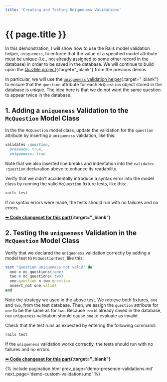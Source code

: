 ```yaml
---
title: 'Creating and Testing Uniqueness Validations'
---
```


# {{ page.title }}

In this demonstration, I will show how to use the Rails model validation helper, `uniqueness`, to enforce that the value of a specified model attribute must be unique (i.e., not already assigned to some other record in the database) in order to be saved in the database. We will continue to build upon the [QuizMe project](https://github.com/human-se/quiz-me-2020){:target="_blank"} from the previous demos.

In particular, we will use the [`uniqueness` validation helper](https://guides.rubyonrails.org/v6.0.2.1/active_record_validations.html#uniqueness){:target="_blank"} to ensure that the `question` attribute for each `McQuestion` object stored in the database is unique. The idea here is that we do not want the same question to appear twice in the database.

## 1. Adding a `uniqueness` Validation to the `McQuestion` Model Class

In the the `McQuestion` model class, update the validation for the `question` attribute by inserting a `uniqueness` validation, like this:

```ruby
validates :question,
  presence: true,
  uniqueness: true
```

Note that we also inserted line breaks and indentation into the `validates :question` declaration above to enhance its readability.

Verify that we didn't accidentally introduce a syntax error into the model class by running the valid `McQuestion` fixture tests, like this:

```bash
rails test
```

If no syntax errors were made, the tests should run with no failures and no errors.

**[➥ Code changeset for this part](https://github.com/human-se/quiz-me-2020/commit/84bfc049d89a765ae3044bf00b8a57d1165bba29){:target="_blank"}**

## 2. Testing the `uniqueness` Validation in the `McQuestion` Model Class

Verify that we declared the `uniqueness` validation correctly by adding a model test to `McQuestionTest`, like this:

```ruby
test "question uniqueness not valid" do
  one = mc_questions(:one)
  two = mc_questions(:two)
  one.question = two.question
  assert_not one.valid?
end
```

Note the strategy we used in the above test. We retrieve both fixtures, `one` and `two`, from the test database. Then, we assign the `question` attribute for `one` to be the same as for `two`. Because `two` is already saved in the database, our `uniqueness` validation should cause `one` to evaluate as invalid.

Check that the test runs as expected by entering the following command:

```bash
rails test
```

If the `uniqueness` validation works correctly, the tests should run with no failures and no errors.

**[➥ Code changeset for this part](https://github.com/human-se/quiz-me-2020/commit/ac2fb6db1edf0454011d9e4ab408ab94f505cc33){:target="_blank"}**

{% include pagination.html prev_page='demo-presence-validations.md' next_page='demo-custom-validations.md' %}
